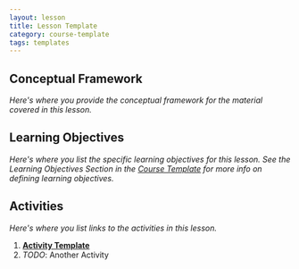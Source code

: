 ```yaml
---
layout: lesson
title: Lesson Template
category: course-template
tags: templates
---
```


## Conceptual Framework

_Here's where you provide the conceptual framework for the material covered in this lesson._

## Learning Objectives

_Here's where you list the specific learning objectives for this lesson. See the Learning Objectives Section in the [Course Template](../..) for more info on defining learning objectives._

## Activities

_Here's where you list links to the activities in this lesson._

1. **[Activity Template](activities/activity-template)**
1. _TODO_: Another Activity
